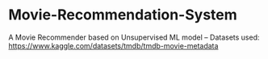 # Movie-Recommendation-System
A Movie Recommender based on Unsupervised ML model
– Datasets used: https://www.kaggle.com/datasets/tmdb/tmdb-movie-metadata
